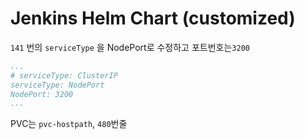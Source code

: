 # Jenkins Helm Chart (customized)

`141` 번의 `serviceType` 을 NodePort로 수정하고 포트번호는`3200`

```yaml
...
# serviceType: ClusterIP
serviceType: NodePort
NodePort: 3200
...
```

PVC는 `pvc-hostpath`, `480`번줄
